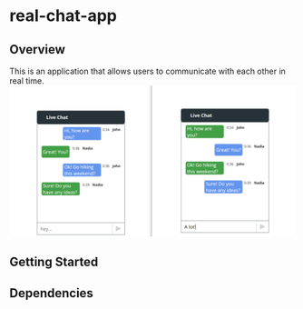 
# real-chat-app

## Overview

 This is an application that allows users to communicate with each other in real time.
!["Chat"](https://github.com/NadiaPia/real-chat-app/blob/main/client/src/assets/chat-app.png)

## Getting Started

## Dependencies









